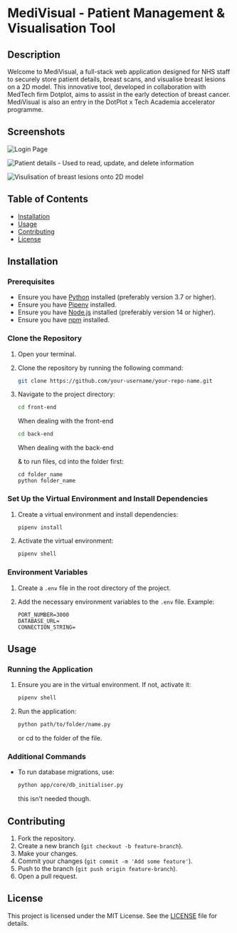 # MediVisual - Patient Management & Visualisation Tool

## Description

Welcome to MediVisual, a full-stack web application designed for NHS staff to securely store patient details, breast scans, and visualise breast lesions on a 2D model. This innovative tool, developed in collaboration with MedTech firm Dotplot, aims to assist in the early detection of breast cancer. MediVisual is also an entry in the DotPlot x Tech Academia accelerator programme.

## Screenshots

![Login Page]([URL_to_image](https://github.com/joshD03/dot_plot/blob/main/MediVisual1.png?raw=true))

![Patient details - Used to read, update, and delete information]([URL_to_image](https://github.com/joshD03/dot_plot/blob/main/MediVisual2.png?raw=true))

![Visulisation of breast lesions onto 2D model]([URL_to_image](https://github.com/joshD03/dot_plot/blob/main/MediVisual3.png?raw=true))


## Table of Contents

- [Installation](#installation)
- [Usage](#usage)
- [Contributing](#contributing)
- [License](#license)

## Installation

### Prerequisites

- Ensure you have [Python](https://www.python.org/downloads/) installed (preferably version 3.7 or higher).
- Ensure you have [Pipenv](https://pipenv.pypa.io/en/latest/install/) installed.
- Ensure you have [Node.js](https://nodejs.org/) installed (preferably version 14 or higher).
- Ensure you have [npm](https://www.npmjs.com/) installed.

### Clone the Repository

1. Open your terminal.
2. Clone the repository by running the following command:

    ```sh
    git clone https://github.com/your-username/your-repo-name.git
    ```

3. Navigate to the project directory:

    ```sh
    cd front-end
    ``` 
    When dealing with the front-end

    ```sh
    cd back-end
    ``` 
    When dealing with the back-end

    & to run files, cd into the folder first:
    ```
    cd folder_name
    python folder_name
    ```

### Set Up the Virtual Environment and Install Dependencies

1. Create a virtual environment and install dependencies:

    ```sh
    pipenv install
    ```

2. Activate the virtual environment:

    ```sh
    pipenv shell
    ```

### Environment Variables

1. Create a `.env` file in the root directory of the project.
2. Add the necessary environment variables to the `.env` file. Example:

    ```env
    PORT_NUMBER=3000
    DATABASE_URL=
    CONNECTION_STRING=

    ```

## Usage

### Running the Application

1. Ensure you are in the virtual environment. If not, activate it:

    ```sh
    pipenv shell
    ```

2. Run the application:

    ```sh
    python path/to/folder/name.py
    ```
    or cd to the folder of the file.

### Additional Commands

- To run database migrations, use:

    ```sh
    python app/core/db_initialiser.py
    ```

    this isn't needed though.

## Contributing

1. Fork the repository.
2. Create a new branch (`git checkout -b feature-branch`).
3. Make your changes.
4. Commit your changes (`git commit -m 'Add some feature'`).
5. Push to the branch (`git push origin feature-branch`).
6. Open a pull request.

## License

This project is licensed under the MIT License. See the [LICENSE](LICENSE) file for details.

